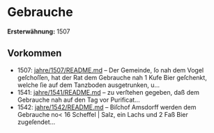 # Gebrauche

**Ersterwähnung:** 1507

## Vorkommen
- 1507: [jahre/1507/README.md](../jahre/1507/README.md) – Der Gemeinde, ſo nah dem Vogel geſchoſſen, hat der
Rat dem Gebrauche nah 1 Kufe Bier geſchenkt, welche
ſie auf dem Tanzboden ausgetrunken, u...
- 1541: [jahre/1541/README.md](../jahre/1541/README.md) – zu verſtehen gegeben, daß dem Gebrauche
nah auf den Tag vor Purificat...
- 1542: [jahre/1542/README.md](../jahre/1542/README.md) – Biſchof Amsdorff werden dem Gebrauche no< 16 Scheffel |
Salz, ein Lachs und 2 Faß Bier zugeſendet...
